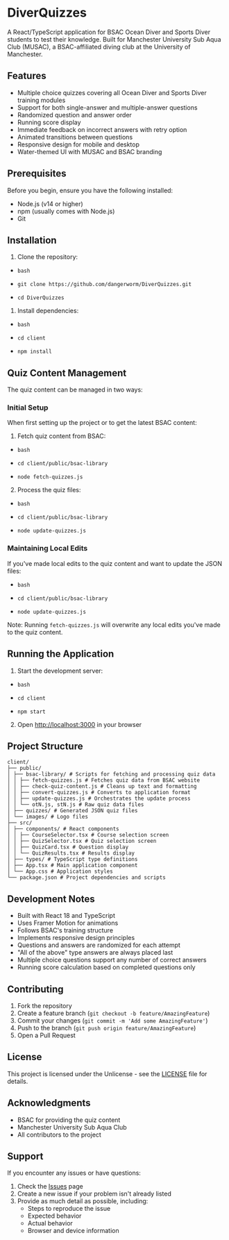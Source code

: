 # DiverQuizzes

A React/TypeScript application for BSAC Ocean Diver and Sports Diver students to test their knowledge. Built for Manchester University Sub Aqua Club (MUSAC), a BSAC-affiliated diving club at the University of Manchester.

## Features

- Multiple choice quizzes covering all Ocean Diver and Sports Diver training modules
- Support for both single-answer and multiple-answer questions
- Randomized question and answer order
- Running score display
- Immediate feedback on incorrect answers with retry option
- Animated transitions between questions
- Responsive design for mobile and desktop
- Water-themed UI with MUSAC and BSAC branding

## Prerequisites

Before you begin, ensure you have the following installed:
- Node.js (v14 or higher)
- npm (usually comes with Node.js)
- Git

## Installation

1. Clone the repository:

- `bash`

- `git clone https://github.com/dangerworm/DiverQuizzes.git`

- `cd DiverQuizzes`

1. Install dependencies:

- `bash`

- `cd client`

- `npm install`


## Quiz Content Management

The quiz content can be managed in two ways:

### Initial Setup

When first setting up the project or to get the latest BSAC content:

1. Fetch quiz content from BSAC:

- `bash`

- `cd client/public/bsac-library`

- `node fetch-quizzes.js`


2. Process the quiz files:

- `bash`

- `cd client/public/bsac-library`

- `node update-quizzes.js`


### Maintaining Local Edits

If you've made local edits to the quiz content and want to update the JSON files:


- `bash`

- `cd client/public/bsac-library`

- `node update-quizzes.js`


Note: Running `fetch-quizzes.js` will overwrite any local edits you've made to the quiz content.

## Running the Application

1. Start the development server:

- `bash`

- `cd client`

- `npm start`


2. Open [http://localhost:3000](http://localhost:3000) in your browser

## Project Structure

```
client/
├── public/
│ ├── bsac-library/ # Scripts for fetching and processing quiz data
│ │ ├── fetch-quizzes.js # Fetches quiz data from BSAC website
│ │ ├── check-quiz-content.js # Cleans up text and formatting
│ │ ├── convert-quizzes.js # Converts to application format
│ │ ├── update-quizzes.js # Orchestrates the update process
│ │ └── otN.js, stN.js # Raw quiz data files
│ ├── quizzes/ # Generated JSON quiz files
│ └── images/ # Logo files
├── src/
│ ├── components/ # React components
│ │ ├── CourseSelector.tsx # Course selection screen
│ │ ├── QuizSelector.tsx # Quiz selection screen
│ │ ├── QuizCard.tsx # Question display
│ │ └── QuizResults.tsx # Results display
│ ├── types/ # TypeScript type definitions
│ ├── App.tsx # Main application component
│ └── App.css # Application styles
└── package.json # Project dependencies and scripts
```

## Development Notes

- Built with React 18 and TypeScript
- Uses Framer Motion for animations
- Follows BSAC's training structure
- Implements responsive design principles
- Questions and answers are randomized for each attempt
- "All of the above" type answers are always placed last
- Multiple choice questions support any number of correct answers
- Running score calculation based on completed questions only

## Contributing

1. Fork the repository
2. Create a feature branch (`git checkout -b feature/AmazingFeature`)
3. Commit your changes (`git commit -m 'Add some AmazingFeature'`)
4. Push to the branch (`git push origin feature/AmazingFeature`)
5. Open a Pull Request

## License

This project is licensed under the Unlicense - see the [LICENSE](LICENSE) file for details.

## Acknowledgments

- BSAC for providing the quiz content
- Manchester University Sub Aqua Club
- All contributors to the project

## Support

If you encounter any issues or have questions:
1. Check the [Issues](https://github.com/dangerworm/DiverQuizzes/issues) page
2. Create a new issue if your problem isn't already listed
3. Provide as much detail as possible, including:
   - Steps to reproduce the issue
   - Expected behavior
   - Actual behavior
   - Browser and device information